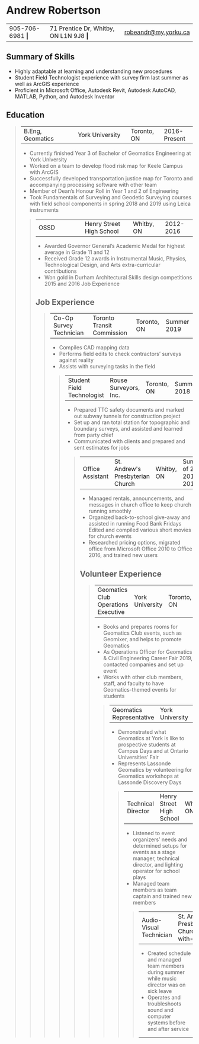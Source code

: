 
# Andrew Robertson
<table>
<tr>
	<td>905-706-6981 <b>|</b></td>
	<td>71 Prentice Dr, Whitby, ON   L1N 9J8 <b>|</b></td>
	<td><a href='mailto:robeandr@my.yorku.ca' target='_blank' class='url'>robeandr@my.yorku.ca</a></td>
</tr>
</table>

## Summary of Skills
- Highly adaptable at learning and understanding new procedures
- Student Field Technologist experience with survey firm last summer as well as ArcGIS experience
- Proficient in Microsoft Office, Autodesk Revit, Autodesk AutoCAD, MATLAB, Python, and Autodesk Inventor

## Education
> <table>
<tr>
	<td width="250px">B.Eng, Geomatics</td>
	<td width="250px">York University</td>
	<td width="100px"; class="ri">Toronto, ON</td>
	<td width="100px"; class="ri">2016-Present</td>
</tr>
</table>

- Currently finished Year 3 of Bachelor of Geomatics Engineering at York University
- Worked on a team to develop flood risk map for Keele Campus with ArcGIS
- Successfully developed transportation justice map for Toronto and accompanying processing software with other team
- Member of Dean’s Honour Roll in Year 1 and 2 of Engineering
- Took Fundamentals of Surveying and Geodetic Surveying courses with field school components in spring 2018 and 2019 using Leica instruments

> <table>
<tr>
	<td width="250px">OSSD</td>
	<td width="250px">Henry Street High School</td>
	<td width="100px"; class="ri">Whitby, ON</td>
	<td width="100px"; class="ri">2012-2016</td>
</tr>
</table>

- Awarded Governor General’s Academic Medal for highest average in Grade 11 and 12
- Received Grade 12 awards in Instrumental Music, Physics, Technological Design, and Arts extra-curricular contributions 
- Won gold in Durham Architectural Skills design competitions 2015 and 2016
Job Experience

## Job Experience 
> <table>
<tr>
	<td width="250px">Co-Op Survey Technician</td>
	<td width="250px">Toronto Transit Commission</td>
	<td width="100px"; class="ri">Toronto, ON</td>
	<td width="100px"; class="ri">Summer 2019</td>
</tr>
</table>

- Compiles CAD mapping data
- Performs field edits to check contractors’ surveys against reality
- Assists with surveying tasks in the field

> <table>
<tr>
	<td width="250px">Student Field Technologist</td>
	<td width="250px">Rouse Surveyors, Inc.</td>
	<td width="100px"; class="ri">Toronto, ON</td>
	<td width="100px"; class="ri">Summer 2018</td>
</tr>
</table> 

- Prepared TTC safety documents and marked out subway tunnels for construction project
- Set up and ran total station for topographic and boundary surveys, and assisted and learned from party chief
- Communicated with clients and prepared and sent estimates for jobs

> <table>
<tr>
	<td width="250px">Office Assistant</td>
	<td width="250px">St. Andrew's Presbyterian Church</td>
	<td width="100px"; class="ri">Whitby, ON</td>
	<td width="100px"; class="ri">Summers of 2015, 2016, & 2017</td>
</tr>
</table> 

- Managed rentals, announcements, and messages in church office to keep church running smoothly
- Organized back-to-school give-away and assisted in running Food Bank Fridays
Edited and compiled various short movies for church events
- Researched pricing options, migrated office from Microsoft Office 2010 to Office 2016, and trained new users

## Volunteer Experience
> <table>
<tr>
	<td width="250px">Geomatics Club Operations Executive</td>
	<td width="250px">York University</td>
	<td width="100px"; class="ri">Toronto, ON</td>
	<td width="100px"; class="ri">2018-Present</td>
</tr>
</table> 

- Books and prepares rooms for Geomatics Club events, such as Geomixer, and helps to promote Geomatics
- As Operations Officer for Geomatics & Civil Engineering Career Fair 2019, contacted companies and set up event
- Works with other club members, staff, and faculty to have Geomatics-themed events for students


> <table>
<tr>
	<td width="250px">Geomatics Representative</td>
	<td width="250px">York University</td>
	<td width="100px"; class="ri">Toronto, ON</td>
	<td width="100px"; class="ri">2016-Present</td>
</tr>
</table> 

- Demonstrated what Geomatics at York is like to prospective students at Campus Days and at Ontario Universities’ Fair
- Represents Lassonde Geomatics by volunteering for Geomatics workshops at Lassonde Discovery Days

> <table>
<tr>
	<td width="250px">Technical Director</td>
	<td width="250px">Henry Street High School</td>
	<td width="100px"; class="ri">Whitby, ON</td>
	<td width="100px"; class="ri">2014-2016</td>
</tr>
</table> 

- Listened to event organizers’ needs and determined setups for events as a stage manager, technical director, and lighting operator for school plays
- Managed team members as team captain and trained new members

> <table>
<tr>
	<td width="250px">Audio-Visual Technician</td>
	<td width="250px">St. Andrew's Presbyterian Church(www.worship-with-us.org)</td>
	<td width="100px"; class="ri">Whitby, ON</td>
	<td width="100px"; class="ri">2011-Present</td>
</tr>
</table> 

- Created schedule and managed team members during summer while music director was on sick leave
- Operates and troubleshoots sound and computer systems before and after service

***
